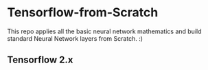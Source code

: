 # Tensorflow-from-Scratch
This repo applies all the basic neural network mathematics and build standard Neural Network layers from Scratch. :)


## Tensorflow 2.x